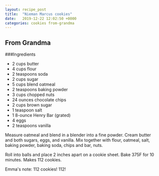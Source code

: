 ```yaml
---
layout: recipe_post
title:  "Nieman Marcus cookies"
date:   2019-12-22 12:02:50 +0000
categories: cookies from-grandma
---
```


## From Grandma
###Ingredients
* 2 cups butter
* 4 cups flour
* 2 teaspoons soda
* 2 cups sugar
* 5 cups blend oatmeal
* 2 teaspoons baking powder
* 3 cups chopped nuts
* 24 ounces chocolate chips
* 2 cups brown sugar
* 1 teaspoon salt
* 1 8-ounce Henry Bar (grated)
* 4 eggs
* 2 teaspoons vanilla


Measure oatmeal and blend in a blender into a fine powder. Cream butter and both sugars, eggs, and vanilla. Mix together with flour, oatmeal, salt, baking powder, baking soda, chips and bar, nuts.


Roll into balls and place 2 inches apart on a cookie sheet. Bake 375F for 10 minutes. Makes 112 cookies.


Emma's note: 112 cookies! 112!
